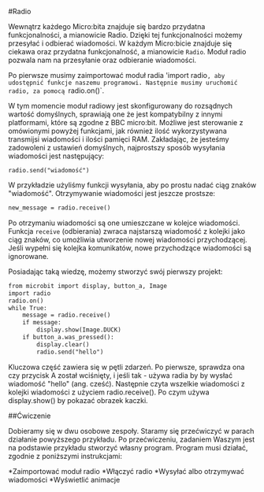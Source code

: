 
#Radio

Wewnątrz każdego Micro:bita znajduje się bardzo przydatna funkcjonalności, a mianowicie Radio. Dzięki tej funkcjonalności możemy przesyłać i odbierać wiadomości.
W każdym Micro:bicie znajduje się ciekawa oraz przydatna funkcjonalność, a mianowicie `Radio`. Moduł radio pozwala nam
na przesyłanie oraz odbieranie wiadomości.

Po pierwsze musimy zaimportować moduł radia 'import radio`, aby udostępnić funkcje naszemu programowi. Następnie musimy uruchomić radio, za pomocą `radio.on()`.

W tym momencie moduł radiowy jest skonfigurowany do rozsądnych wartość domyślnych, sprawiają one że jest kompatybilny z innymi platformami, które są zgodne z BBC micro:bit.
Możliwe jest sterowanie z omówionymi powyżej funkcjami, jak również ilość wykorzystywana transmijsi wiadomości i ilości pamięci RAM. Zakładając, że jesteśmy zadowoleni z ustawień
domyślnych, najprostszy sposób wysyłania wiadomości jest następujący:

`radio.send("wiadomość")`

W przykładzie użyliśmy funkcji wysyłania, aby po prostu nadać ciąg znaków "wiadomość". Otrzymywanie wiadomości jest jeszcze prostsze:

```markdown
new_message = radio.receive()
```
Po otrzymaniu wiadomości są one umieszczane w kolejce wiadomości. Funkcja `receive` (odbierania) zwraca najstarszą wiadomość z kolejki jako ciąg znaków, co umożliwia utworzenie nowej wiadomości przychodzącej. Jeśli wypełni się kolejka komunikatów, nowe przychodzące wiadomości są ignorowane.

Posiadając taką wiedzę, możemy stworzyć swój pierwszy projekt:

```markdown
from microbit import display, button_a, Image
import radio
radio.on()
while True:
    message = radio.receive()
    if message:
        display.show(Image.DUCK)
    if button_a.was_pressed():
        display.clear()
        radio.send("hello")

```

Kluczowa część zawiera się w pętli zdarzeń. Po pierwsze, sprawdza ona czy przycisk A został wciśnięty, i jeśli tak - używa radia by by wysłać wiadomość "hello" (ang. cześć). Następnie czyta wszelkie wiadomości z kolejki wiadomości z użyciem radio.receive(). Po czym używa display.show() by pokazać obrazek kaczki.

##Ćwiczenie

Dobieramy się w dwu osobowe zespoły. Staramy się przećwiczyć w parach działanie powyższego przykładu. Po przećwiczeniu, zadaniem Waszym jest
na podstawie przykładu stworzyć własny program. Program musi działać, zgodnie z poniższymi instrukcjami:

*Zaimportować moduł radio
*Włączyć radio
*Wysyłać albo otrzymywać wiadomości
*Wyświetlić animacje






